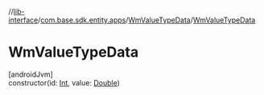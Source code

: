 //[lib-interface](../../../index.md)/[com.base.sdk.entity.apps](../index.md)/[WmValueTypeData](index.md)/[WmValueTypeData](-wm-value-type-data.md)

# WmValueTypeData

[androidJvm]\
constructor(id: [Int](https://kotlinlang.org/api/latest/jvm/stdlib/kotlin/-int/index.html), value: [Double](https://kotlinlang.org/api/latest/jvm/stdlib/kotlin/-double/index.html))
